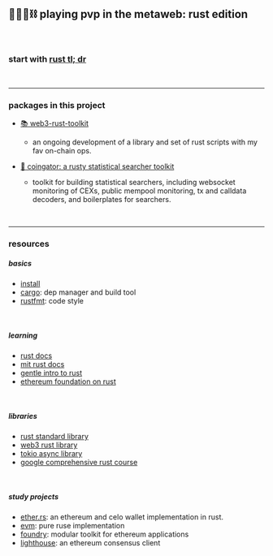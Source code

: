 ## 🥷🏻🎸⛓️ playing pvp in the metaweb: rust edition

<br>

### start with [rust tl; dr](rust_tldr.md)

<br>


----
### packages in this project

* [📚 web3-rust-toolkit](web3toolkit)
    - an ongoing development of a library and set of rust scripts with my fav on-chain ops.

* [🤖 coingator: a rusty statistical searcher toolkit]()
    - toolkit for building statistical searchers, including websocket monitoring of CEXs, public mempool monitoring, tx and calldata decoders, and boilerplates for searchers.

<br>



----

### resources

##### basics

* [install](https://web.mit.edu/rust-lang_v1.25/arch/amd64_ubuntu1404/share/doc/rust/html/book/second-edition/ch01-01-installation.html)
* [cargo](https://doc.rust-lang.org/cargo/): dep manager and build tool
* [rustfmt](https://github.com/rust-lang/rustfmt): code style

<br>

##### learning


* [rust docs](https://doc.rust-lang.org/stable/book/)
* [mit rust docs](https://web.mit.edu/rust-lang_v1.25/arch/amd64_ubuntu1404/share/doc/rust/html/book/index.html)
* [gentle intro to rust](https://stevedonovan.github.io/rust-gentle-intro/readme.html)
* [ethereum foundation on rust](https://ethereum.org/en/developers/docs/programming-languages/rust/)


<br>

##### libraries

* [rust standard library](https://doc.rust-lang.org/std/index.html)
* [web3 rust library](https://github.com/tomusdrw/rust-web3)
* [tokio async library](https://tokio.rs/tokio/tutorial/async)
* [google comprehensive rust course](https://github.com/google/comprehensive-rust)


<br>

##### study projects

* [ether.rs](https://github.com/gakonst/ethers-rs): an ethereum and celo wallet implementation in rust.
* [evm](https://github.com/rust-blockchain/evm): pure ruse implementation
* [foundry](https://github.com/foundry-rs/foundry): modular toolkit for ethereum applications
* [lighthouse](https://github.com/sigp/lighthouse): an ethereum consensus client
